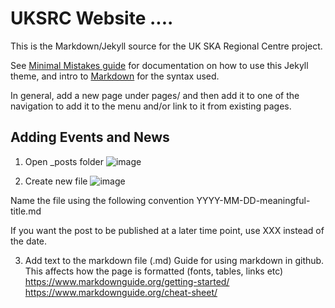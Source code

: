 # UKSRC Website ....


This is the Markdown/Jekyll source for the UK SKA Regional Centre project.

See [Minimal Mistakes guide](https://mmistakes.github.io/minimal-mistakes/docs/quick-start-guide/) for documentation on how to use this Jekyll theme, and intro to [Markdown](https://www.markdownguide.org/cheat-sheet) for the syntax used.

In general, add a new page under pages/ and then add it to one of the navigation to add it to the menu and/or link to it from existing pages.


## Adding Events and News
1. Open _posts folder 
![image](https://github.com/uksrc/uksrc.github.io/assets/60702218/935f9ab1-4e85-45b7-b22a-ce5ac269072e)

2. Create new file 
![image](https://github.com/uksrc/uksrc.github.io/assets/60702218/5cbef117-19bb-4e67-80e1-f61fc8831649)

Name the file using the following convention
YYYY-MM-DD-meaningful-title.md 

If you want the post to be published at a later time point, use XXX instead of the date. 

3. Add text to the markdown file (.md)
Guide for using markdown in github. This affects how the page is formatted (fonts, tables, links etc)
https://www.markdownguide.org/getting-started/
https://www.markdownguide.org/cheat-sheet/

